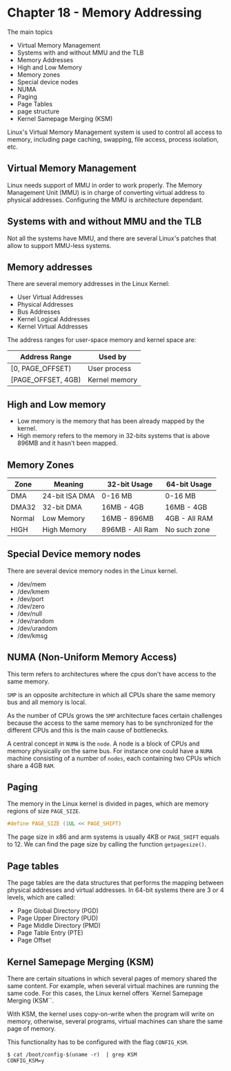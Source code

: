 # Chapter 18 - Memory Addressing

The main topics

- Virtual Memory Management
- Systems with and without MMU and the TLB
- Memory Addresses
- High and Low Memory
- Memory zones
- Special device nodes
- NUMA
- Paging
- Page Tables
- page structure
- Kernel Samepage Merging (KSM)

Linux's Virtual Memory Management system is used to control all access to
memory, including page caching, swapping, file access, process isolation, etc.


## Virtual Memory Management

Linux needs support of MMU in order to work properly. The Memory Management Unit (MMU)
is in charge of converting virtual address to physical addresses. Configuring the MMU
is architecture dependant.


## Systems with and without MMU and the TLB

Not all the systems have MMU, and there are several Linux's patches that allow
to support MMU-less systems.


## Memory addresses

There are several memory addresses in the Linux Kernel:

- User Virtual Addresses
- Physical Addresses
- Bus Addresses
- Kernel Logical Addresses
- Kernel Virtual Addresses

The address ranges for user-space memory and kernel space are:


| Address Range      | Used by        |
| ------------------ | -------------- |
| [0, PAGE_OFFSET)   | User process   |
| [PAGE_OFFSET, 4GB) | Kernel memory  |


## High and Low memory

- Low memory is the memory that has been already mapped by the kernel.
- High memory refers to the memory in 32-bits systems that is above 896MB and it
hasn't been mapped.

## Memory Zones

| Zone        | Meaning        | 32-bit Usage    | 64-bit Usage  |
| ----------- | -------------- |-----------------|---------------|
| DMA         | 24-bit ISA DMA | 0-16 MB         | 0-16 MB       |
| DMA32       | 32-bit DMA     | 16MB - 4GB      | 16MB - 4GB    |
| Normal      | Low Memory     | 16MB - 896MB    | 4GB - All RAM |
| HIGH        | High Memory    | 896MB - All Ram | No such zone  |


## Special Device memory nodes

There are several device memory nodes in the Linux kernel.

- /dev/mem
- /dev/kmem
- /dev/port
- /dev/zero
- /dev/null
- /dev/random
- /dev/urandom
- /dev/kmsg


## NUMA (Non-Uniform Memory Access)

This term refers to architectures where the cpus don't have access to the same
memory.

`SMP` is an opposite architecture in which all CPUs share the same memory bus
and all memory is local.

As the number of CPUs grows the `SMP` architecture faces certain challenges
because the access to the same memory has to be synchronized for the different
CPUs and this is the main cause of bottlenecks.

A central concept in `NUMA` is the `node`. A node is a block of CPUs and
memory physically on the same bus. For instance one could have a `NUMA`
machine consisting of a number of `nodes`, each containing two CPUs which share
a 4GB `RAM`.

## Paging

The memory in the Linux kernel is divided in pages, which are memory regions
of size `PAGE_SIZE`.

```c
#define PAGE_SIZE (1UL << PAGE_SHIFT)
```

The page size in x86 and arm systems is usually 4KB or `PAGE_SHIFT` equals to 12.
We can find the page size by calling the function `getpagesize()`.


## Page tables

The page tables are the data structures that performs the mapping between physical
addresses and virtual addresses. In 64-bit systems there are 3 or 4 levels, which
are called:

- Page Global Directory (PGD)
- Page Upper Directory (PUD)
- Page Middle Directory (PMD)
- Page Table Entry (PTE)
- Page Offset

## Kernel Samepage Merging (KSM)

There are certain situations in which several pages of memory shared the same
content. For example, when several virtual machines are running the same code.
For this cases, the Linux kernel offers `Kernel Samepage Merging (KSM``.

With KSM, the kernel uses copy-on-write when the program will write on memory,
otherwise, several programs, virtual machines can share the same page of memory.

This functionality has to be configured with the flag `CONFIG_KSM`.


```shell
$ cat /boot/config-$(uname -r)  | grep KSM
CONFIG_KSM=y
```
